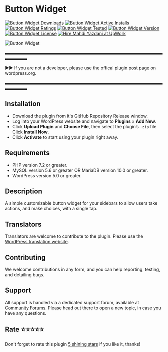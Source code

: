 # Button Widget
[![Button Widget Downloads](https://img.shields.io/wordpress/plugin/dt/button-widget.svg)](https://wordpress.org/plugins/button-widget) [![Button Widget Active Installs](https://img.shields.io/wordpress/plugin/installs/button-widget.svg)](https://wordpress.org/plugins/button-widget) [![Button Widget Ratings](https://img.shields.io/wordpress/plugin/r/button-widget.svg)](https://wordpress.org/plugins/button-widget) [![Button Widget Tested](https://img.shields.io/wordpress/plugin/tested/button-widget.svg)](https://wordpress.org/plugins/button-widget) [![Button Widget Version](https://img.shields.io/wordpress/plugin/v/button-widget.svg)](https://wordpress.org/plugins/button-widget) [![Button Widget License](https://img.shields.io/github/license/mypreview/button-widget)](https://wordpress.org/plugins/button-widget) [![Hire Mahdi Yazdani at UpWork](https://img.shields.io/badge/Hire%20Me-UpWork-37A000)](https://www.upwork.com/o/profiles/users/_~016ad17ad3fc5cce94)

![Button Widget](https://ps.w.org/button-widget/assets/banner-1544x500.jpg?rev=1542924)

▬▬▬▬▬▬▬▬▬▬▬▬▬▬▬▬▬▬▬▬▬▬▬▬▬▬▬▬▬▬▬▬▬▬▬▬▬▬▬▬▬

►► If you are not a developer, please use the offical [plugin post page](https://wordpress.org/plugins/button-widget "Download Button Widget plugin") on wordpress.org.

▬▬▬▬▬▬▬▬▬▬▬▬▬▬▬▬▬▬▬▬▬▬▬▬▬▬▬▬▬▬▬▬▬▬▬▬▬▬▬▬▬

## Installation

* Download the plugin from it's GitHub Repository Release window.
* Log into your WordPress website and navigate to **Plugins** » **Add New**.
* Click **Upload Plugin** and **Choose File**, then select the plugin’s `.zip` file. Click **Install Now**.
* Click **Activate** to start using your plugin right away.

## Requirements

* PHP version 7.2 or greater.
* MySQL version 5.6 or greater OR MariaDB version 10.0 or greater.
* WordPress version 5.0 or greater.

## Description

A simple customizable button widget for your sidebars to allow users take actions, and make choices, with a single tap.

## Translators

Translators are welcome to contribute to the plugin. Please use the [WordPress translation website](https://translate.wordpress.org/projects/wp-plugins/button-widget "WordPress translation website").

## Contributing

We welcome contributions in any form, and you can help reporting, testing, and detailing bugs.

## Support

All support is handled via a dedicated support forum, available at [Community Forums](https://wordpress.org/support/plugin/button-widget "Community Forums"). Please head out there to open a new topic, in case you have any questions.

## Rate ⭐⭐⭐⭐⭐

Don't forget to rate this plugin [5 shining stars](https://wordpress.org/support/plugin/button-widget/reviews/ "5 shining stars") if you like it, thanks!